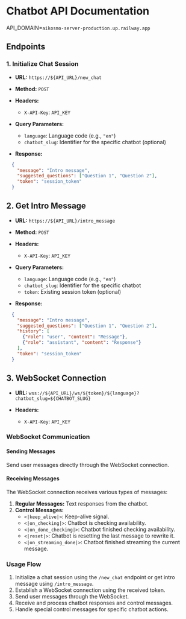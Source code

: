 # Chatbot API Documentation

API_DOMAIN=`aikosmo-server-production.up.railway.app`

## Endpoints

### 1. Initialize Chat Session

- **URL:** `https://${API_URL}/new_chat`
- **Method:** `POST`

- **Headers:**
  - `X-API-Key`: `API_KEY`

- **Query Parameters:**
  - `language`: Language code (e.g., `"en"`)
  - `chatbot_slug`: Identifier for the specific chatbot (optional)

- **Response:**
```json
  {
    "message": "Intro message",
    "suggested_questions": ["Question 1", "Question 2"],
    "token": "session_token"
  }
```

## 2. Get Intro Message

- **URL:** `https://${API_URL}/intro_message`
- **Method:** `POST`

- **Headers:**
  - `X-API-Key`: `API_KEY`

- **Query Parameters:**
  - `language`: Language code (e.g., `"en"`)
  - `chatbot_slug`: Identifier for the specific chatbot
  - `token`: Existing session token (optional)

- **Response:**
```json
  {
    "message": "Intro message",
    "suggested_questions": ["Question 1", "Question 2"],
    "history": [
      {"role": "user", "content": "Message"},
      {"role": "assistant", "content": "Response"}
    ],
    "token": "session_token"
  }
```

## 3. WebSocket Connection

- **URL:** `wss://${API_URL}/ws/${token}/${language}?chatbot_slug=${CHATBOT_SLUG}`

- **Headers:**
  - `X-API-Key`: `API_KEY`

### WebSocket Communication

#### Sending Messages

Send user messages directly through the WebSocket connection.

#### Receiving Messages

The WebSocket connection receives various types of messages:

1. **Regular Messages:** Text responses from the chatbot.
2. **Control Messages:**
   - `<|keep_alive|>`: Keep-alive signal.
   - `<|on_checking|>`: Chatbot is checking availability.
   - `<|on_done_checking|>`: Chatbot finished checking availability.
   - `<|reset|>`: Chatbot is resetting the last message to rewrite it.
   - `<|on_streaming_done|>`: Chatbot finished streaming the current message.

### Usage Flow

1. Initialize a chat session using the `/new_chat` endpoint or get intro message using `/intro_message`.
2. Establish a WebSocket connection using the received token.
3. Send user messages through the WebSocket.
4. Receive and process chatbot responses and control messages.
5. Handle special control messages for specific chatbot actions.


